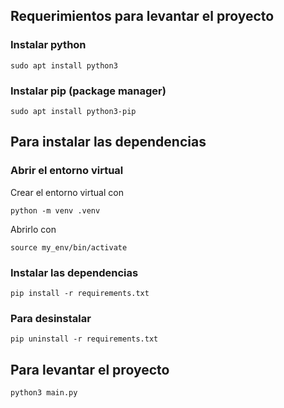 ## Requerimientos para levantar el proyecto

### Instalar python
```
sudo apt install python3
```

### Instalar pip (package manager)
```
sudo apt install python3-pip
```

## Para instalar las dependencias

### Abrir el entorno virtual
Crear el entorno virtual con
```
python -m venv .venv
```

Abrirlo con
```
source my_env/bin/activate
```

### Instalar las dependencias
```
pip install -r requirements.txt
```

### Para desinstalar
```
pip uninstall -r requirements.txt
```

## Para levantar el proyecto
```
python3 main.py
```
